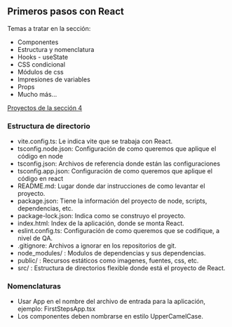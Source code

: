 ## Primeros pasos con React

Temas a tratar en la sección:

- Componentes
- Estructura y nomenclatura
- Hooks - useState
- CSS condicional
- Módulos de css
- Impresiones de variables
- Props
- Mucho más...

[Proyectos de la sección 4](./ejercicios/02-first-steps)

### Estructura de directorio

- vite.config.ts: Le indica vite que se trabaja con React.
- tsconfig.node.json: Configuración de como queremos que aplique el código en
  node
- tsconfig.json: Archivos de referencia donde están las configuraciones
- tsconfig.app.json: Configuración de como queremos que aplique el código en
  react
- README.md: Lugar donde dar instrucciones de como levantar el proyecto.
- package.json: Tiene la información del proyecto de node, scripts,
  dependencias, etc.
- package-lock.json: Indica como se construyo el proyecto.
- index.html: Index de la aplicación, donde se monta React.
- eslint.config.ts: Configuración de como queremos que se codifique, a nivel de
  QA.
- .gitignore: Archivos a ignorar en los repositorios de git.
- node_modules/ : Modulos de dependencias y sus dependencias.
- public/ : Recursos estáticos como imagenes, fuentes, css, etc.
- src/ : Estructura de directorios flexible donde está el proyecto de React.

### Nomenclaturas

- Usar App en el nombre del archivo de entrada para la aplicación, ejemplo:
  FirstStepsApp.tsx
- Los componentes deben nombrarse en estilo UpperCamelCase.

